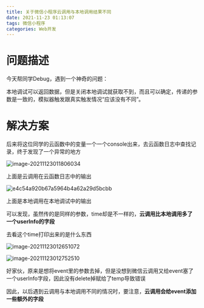 ```yaml
---
title: 关于微信小程序云调用与本地调用结果不同
date: 2021-11-23 01:13:07
tags: 微信小程序
categories: Web开发
---
```


# 问题描述

今天帮同学Debug，遇到一个神奇的问题：

本地调试可以返回数据，但是关闭本地调试就获取不到，而且可以确定，传递的参数是一致的，模拟器触发跟真实触发情况“应该没有不同”。

# 解决方案

后来将这位同学的云函数中的变量一个一个console出来，去云函数日志中查找记录，终于发现了一个异常的地方

![image-20211123011806034](https://cdn.jsdelivr.net/gh/SC-WSKun/HexoStaticFile/img/image-20211123011806034.png)

上面是云调用在云函数日志中的输出

![e4c54a920b67a5964b4a62a29d5bcbb](https://cdn.jsdelivr.net/gh/SC-WSKun/HexoStaticFile/img/e4c54a920b67a5964b4a62a29d5bcbb.png)

上面是本地调用在本地调试中的输出

可以发现，虽然传的是同样的参数，time却是不一样的，**云调用比本地调用多了一个userInfo的字段**

去看这个time打印出来的是什么东西

![image-20211123012651072](https://cdn.jsdelivr.net/gh/SC-WSKun/HexoStaticFile/img/image-20211123012651072.png)

![image-20211123012752510](https://cdn.jsdelivr.net/gh/SC-WSKun/HexoStaticFile/img/image-20211123012752510.png)

好家伙，原来是想将event里的参数去掉，但是没想到微信云调用又给event塞了一个userInfo字段，因此没有delete掉赋给了temp导致错误

因此，以后遇到云调用与本地调用不同的情况时，要注意，**云调用会给event添加一些额外的字段**
